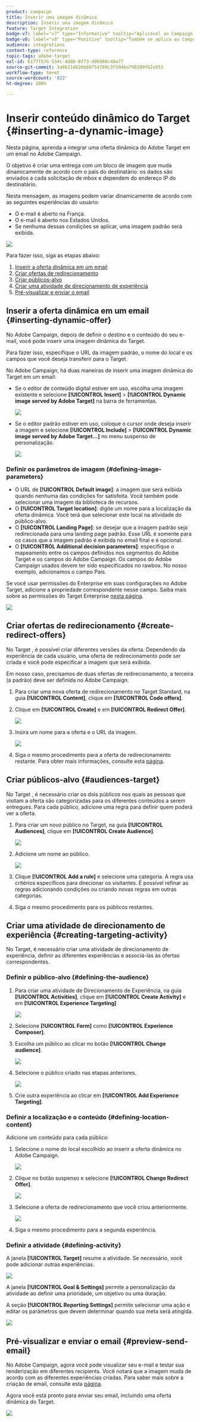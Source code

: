```yaml
---
product: campaign
title: Inserir uma imagem dinâmica
description: Inserir uma imagem dinâmica
feature: Target Integration
badge-v7: label="v7" type="Informative" tooltip="Aplicável ao Campaign Classic v7"
badge-v8: label="v8" type="Positive" tooltip="Também se aplica ao Campaign v8"
audience: integrations
content-type: reference
topic-tags: adobe-target
exl-id: 6177f57b-534c-4d86-8f73-d96980c48a77
source-git-commit: 3a9b21d626b60754789c3f594ba798309f62a553
workflow-type: tm+mt
source-wordcount: '822'
ht-degree: 100%

---
```


# Inserir conteúdo dinâmico do Target {#inserting-a-dynamic-image}



Nesta página, aprenda a integrar uma oferta dinâmica do Adobe Target em um email no Adobe Campaign.

O objetivo é criar uma entrega com um bloco de imagem que muda dinamicamente de acordo com o país do destinatário: os dados são enviados a cada solicitação de mbox e dependem do endereço IP do destinatário.

Nesta mensagem, as imagens podem variar dinamicamente de acordo com as seguintes experiências do usuário:

* O e-mail é aberto na França.
* O e-mail é aberto nos Estados Unidos.
* Se nenhuma dessas condições se aplicar, uma imagem padrão será exibida.

![](assets/target_4.png)

Para fazer isso, siga as etapas abaixo:

1. [Inserir a oferta dinâmica em um email](../../integrations/using/inserting-a-dynamic-image.md#inserting-dynamic-offer)
1. [Criar ofertas de redirecionamento](../../integrations/using/inserting-a-dynamic-image.md#create-redirect-offers)
1. [Criar públicos-alvo](../../integrations/using/inserting-a-dynamic-image.md#audiences-target)
1. [Criar uma atividade de direcionamento de experiência](../../integrations/using/inserting-a-dynamic-image.md#creating-targeting-activity)
1. [Pré-visualizar e enviar o email](../../integrations/using/inserting-a-dynamic-image.md#preview-send-email)

## Inserir a oferta dinâmica em um email {#inserting-dynamic-offer}

No Adobe Campaign, depois de definir o destino e o conteúdo do seu e-mail, você pode inserir uma imagem dinâmica do Target.

Para fazer isso, especifique o URL da imagem padrão, o nome do local e os campos que você deseja transferir para o Target.

No Adobe Campaign, há duas maneiras de inserir uma imagem dinâmica do Target em um email:

* Se o editor de conteúdo digital estiver em uso, escolha uma imagem existente e selecione **[!UICONTROL Insert]** > **[!UICONTROL Dynamic image served by Adobe Target]** na barra de ferramentas.

  ![](assets/target_5.png)

* Se o editor padrão estiver em uso, coloque o cursor onde deseja inserir a imagem e selecione **[!UICONTROL Include]** > **[!UICONTROL Dynamic image served by Adobe Target...]** no menu suspenso de personalização.

  ![](assets/target_12.png)

### Definir os parâmetros de imagem {#defining-image-parameters}

* O URL de **[!UICONTROL Default image]**: a imagem que será exibida quando nenhuma das condições for satisfeita. Você também pode selecionar uma imagem da biblioteca de recursos.
* O **[!UICONTROL Target location]**: digite um nome para a localização da oferta dinâmica. Você terá que selecionar este local na atividade do público-alvo.
* O **[!UICONTROL Landing Page]**: se desejar que a imagem padrão seja redirecionada para uma landing page padrão. Esse URL é somente para os casos que a imagem padrão é exibida no email final e é opcional.
* O **[!UICONTROL Additional decision parameters]**: especifique o mapeamento entre os campos definidos nos segmentos do Adobe Target e os campos do Adobe Campaign. Os campos do Adobe Campaign usados devem ter sido especificados no rawbox. No nosso exemplo, adicionamos o campo País.

Se você usar permissões do Enterprise em suas configurações no Adobe Target, adicione a propriedade correspondente nesse campo. Saiba mais sobre as permissões do Target Enterprise [nesta página](https://experienceleague.adobe.com/docs/target/using/administer/manage-users/enterprise/properties-overview.html?lang=pt-BR).

![](assets/target_13.png)

## Criar ofertas de redirecionamento {#create-redirect-offers}

No Target , é possível criar diferentes versões da oferta. Dependendo da experiência de cada usuário, uma oferta de redirecionamento pode ser criada e você pode especificar a imagem que será exibida.

Em nosso caso, precisamos de duas ofertas de redirecionamento, a terceira (a padrão) deve ser definida no Adobe Campaign.

1. Para criar uma nova oferta de redirecionamento no Target Standard, na guia **[!UICONTROL Content]**, clique em **[!UICONTROL Code offers]**.

1. Clique em **[!UICONTROL Create]** e em **[!UICONTROL Redirect Offer]**.

   ![](assets/target_9.png)

1. Insira um nome para a oferta e o URL da imagem.

   ![](assets/target_6.png)

1. Siga o mesmo procedimento para a oferta de redirecionamento restante. Para obter mais informações, consulte esta [página](https://experienceleague.adobe.com/docs/target/using/experiences/offers/offer-redirect.html?lang=pt-BR).

## Criar públicos-alvo {#audiences-target}

No Target , é necessário criar os dois públicos nos quais as pessoas que visitam a oferta são categorizadas para os diferentes conteúdos a serem entregues. Para cada público, adicione uma regra para definir quem poderá ver a oferta.

1. Para criar um novo público no Target, na guia **[!UICONTROL Audiences]**, clique em **[!UICONTROL Create Audience]**.

   ![](assets/audiences_1.png)

1. Adicione um nome ao público.

   ![](assets/audiences_2.png)

1. Clique **[!UICONTROL Add a rule]** e selecione uma categoria. A regra usa critérios específicos para direcionar os visitantes. É possível refinar as regras adicionando condições ou criando novas regras em outras categorias.

1. Siga o mesmo procedimento para os públicos restantes.

## Criar uma atividade de direcionamento de experiência {#creating-targeting-activity}

No Target, é necessário criar uma atividade de direcionamento de experiência, definir as diferentes experiências e associá-las às ofertas correspondentes.

### Definir o público-alvo {#defining-the-audience}

1. Para criar uma atividade de Direcionamento de Experiência, na guia **[!UICONTROL Activities]**, clique em **[!UICONTROL Create Activity]** e em **[!UICONTROL Experience Targeting]**

   ![](assets/target_10.png)

1. Selecione **[!UICONTROL Form]** como **[!UICONTROL Experience Composer]**.

1. Escolha um público ao clicar no botão **[!UICONTROL Change audience]**.

   ![](assets/target_10_2.png)

1. Selecione o público criado nas etapas anteriores.

   ![](assets/target_10_3.png)

1. Crie outra experiência ao clicar em **[!UICONTROL Add Experience Targeting]**.

### Definir a localização e o conteúdo {#defining-location-content}

Adicione um conteúdo para cada público:

1. Selecione o nome do local escolhido ao inserir a oferta dinâmica no Adobe Campaign.

   ![](assets/target_15.png)

1. Clique no botão suspenso e selecione **[!UICONTROL Change Redirect Offer]**.

   ![](assets/target_content.png)

1. Selecione a oferta de redirecionamento que você criou anteriormente.

   ![](assets/target_content_2.png)

1. Siga o mesmo procedimento para a segunda experiência.

### Definir a atividade {#defining-activity}

A janela **[!UICONTROL Target]** resume a atividade. Se necessário, você pode adicionar outras experiências.

![](assets/target_experience.png)

A janela **[!UICONTROL Goal & Settings]** permite a personalização da atividade ao definir uma prioridade, um objetivo ou uma duração.

A seção **[!UICONTROL Reporting Settings]** permite selecionar uma ação e editar os parâmetros que devem determinar quando sua meta será atingida.

![](assets/target_experience_2.png)

## Pré-visualizar e enviar o email {#preview-send-email}

No Adobe Campaign, agora você pode visualizar seu e-mail e testar sua renderização em diferentes recipients. Você notará que a imagem muda de acordo com as diferentes experiências criadas. Para saber mais sobre a criação de email, consulte esta [página](../../delivery/using/defining-the-email-content.md).

Agora você está pronto para enviar seu email, incluindo uma oferta dinâmica do Target.

![](assets/target_20.png)
